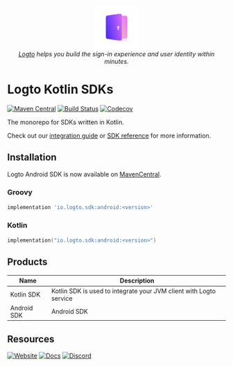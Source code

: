 <p align="center">
    <a href="https://logto.io" target="_blank" align="center" alt="Logto Logo">
        <img src="./logo.png" width="100">
    </a>
    <br/>
    <span><i><a href="https://logto.io" target="_blank">Logto</a> helps you build the sign-in experience and user identity within minutes.</i></span>
</p>

# Logto Kotlin SDKs
[![Maven Central](https://img.shields.io/maven-central/v/io.logto.sdk/kotlin?logo=android)](https://search.maven.org/artifact/io.logto.sdk/android)
[![Build Status](https://github.com/logto-io/kotlin/actions/workflows/main.yml/badge.svg)](https://github.com/logto-io/kotlin/actions/workflows/main.yml)
[![Codecov](https://img.shields.io/codecov/c/github/logto-io/kotlin)](https://app.codecov.io/gh/logto-io/kotlin?branch=master)


The monorepo for SDKs written in Kotlin.

Check out our [integration guide](https://docs.logto.io/docs/recipes/integrate-logto/android) or [SDK reference](https://docs.logto.io/sdk/Kotlin) for more information.

## Installation
Logto Android SDK is now available on [MavenCentral](https://search.maven.org/search?q=io.logto.sdk).

### Groovy
```groovy
implementation 'io.logto.sdk:android:<version>'
```
### Kotlin
```kotlin
implementation("io.logto.sdk:android:<version>")
```

## Products
| Name | Description |
|---|---|
| Kotlin SDK | Kotlin SDK is used to integrate your JVM client with Logto service |
| Android SDK | Android SDK |

## Resources

[![Website](https://img.shields.io/badge/website-logto.io-8262F8.svg)](https://logto.io/)
[![Docs](https://img.shields.io/badge/docs-logto.io-green.svg)](https://docs.logto.io/)
[![Discord](https://img.shields.io/discord/965845662535147551?logo=discord&logoColor=ffffff&color=7389D8&cacheSeconds=600)](https://discord.gg/UEPaF3j5e6)
